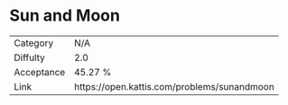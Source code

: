 # Sun and Moon

<table>
    <tr>
        <td>Category</td>
        <td>N/A</td>
    </tr>
    <tr>
        <td>Diffulty</td>
        <td>2.0</td>
    </tr>
    <tr>
        <td>Acceptance</td>
        <td>45.27 %</td>
    </tr>
    <tr>
        <td>Link</td>
        <td>https://open.kattis.com/problems/sunandmoon</td>
    </tr>
</table>